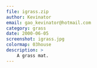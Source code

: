```yaml
---
file: igrass.zip
author: Kevinator
email: gao_kevinator@hotmail.com
category: grass
date: 2000-06-05
screenshot: igrass.jpg
colormap: 03house
description: >
    A grass mat.
---
```

